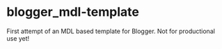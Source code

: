 # blogger_mdl-template
First attempt of an MDL based template for Blogger. Not for productional use yet!

